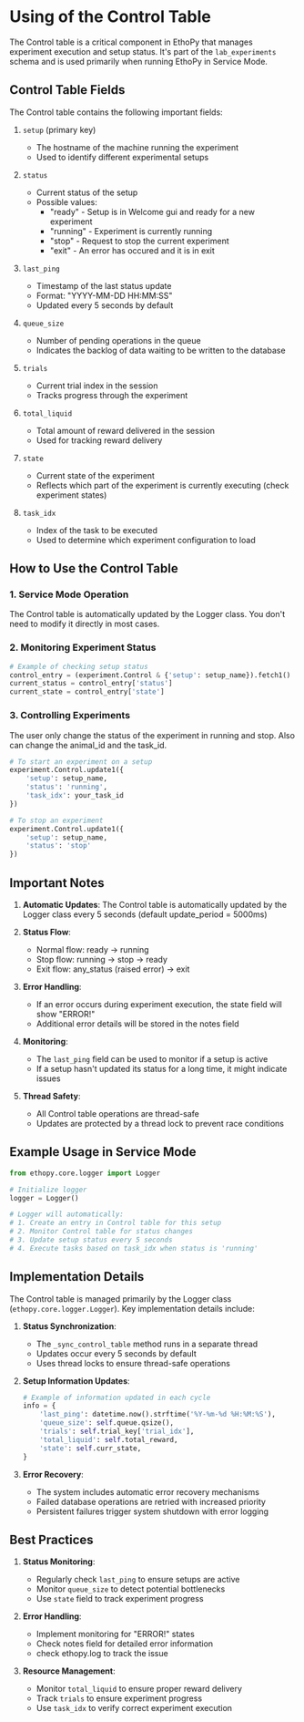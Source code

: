 # Using of the Control Table

The Control table is a critical component in EthoPy that manages experiment execution and setup status. It's part of the `lab_experiments` schema and is used primarily when running EthoPy in Service Mode.

## Control Table Fields

The Control table contains the following important fields:

1. `setup` (primary key)
      - The hostname of the machine running the experiment
      - Used to identify different experimental setups

2. `status`
      - Current status of the setup
      - Possible values:
         - "ready" - Setup is in Welcome gui and ready for a new experiment
         - "running" - Experiment is currently running
         - "stop" - Request to stop the current experiment
         - "exit" - An error has occured and it is in exit

3. `last_ping`
      - Timestamp of the last status update
      - Format: "YYYY-MM-DD HH:MM:SS"
      - Updated every 5 seconds by default

4. `queue_size`
      - Number of pending operations in the queue
      - Indicates the backlog of data waiting to be written to the database

5. `trials`
      - Current trial index in the session
      - Tracks progress through the experiment

6. `total_liquid`
      - Total amount of reward delivered in the session
      - Used for tracking reward delivery

7. `state`
      - Current state of the experiment
      - Reflects which part of the experiment is currently executing (check experiment states)

8. `task_idx`
      - Index of the task to be executed
      - Used to determine which experiment configuration to load

## How to Use the Control Table

### 1. Service Mode Operation

The Control table is automatically updated by the Logger class. You don't need to modify it directly in most cases.

### 2. Monitoring Experiment Status

```python
# Example of checking setup status
control_entry = (experiment.Control & {'setup': setup_name}).fetch1()
current_status = control_entry['status']
current_state = control_entry['state']
```

### 3. Controlling Experiments
The user only change the status of the experiment in running and stop. Also can change the animal_id and the task_id.

```python
# To start an experiment on a setup
experiment.Control.update1({
    'setup': setup_name,
    'status': 'running',
    'task_idx': your_task_id
})

# To stop an experiment
experiment.Control.update1({
    'setup': setup_name,
    'status': 'stop'
})
```

## Important Notes

1. **Automatic Updates**: The Control table is automatically updated by the Logger class every 5 seconds (default update_period = 5000ms)

2. **Status Flow**:
   - Normal flow: ready -> running
   - Stop flow: running -> stop -> ready
   - Exit flow: any_status (raised error) -> exit

3. **Error Handling**:
   - If an error occurs during experiment execution, the state field will show "ERROR!"
   - Additional error details will be stored in the notes field

4. **Monitoring**:
   - The `last_ping` field can be used to monitor if a setup is active
   - If a setup hasn't updated its status for a long time, it might indicate issues

5. **Thread Safety**:
   - All Control table operations are thread-safe
   - Updates are protected by a thread lock to prevent race conditions

## Example Usage in Service Mode

```python
from ethopy.core.logger import Logger

# Initialize logger
logger = Logger()

# Logger will automatically:
# 1. Create an entry in Control table for this setup
# 2. Monitor Control table for status changes
# 3. Update setup status every 5 seconds
# 4. Execute tasks based on task_idx when status is 'running'
```

## Implementation Details

The Control table is managed primarily by the Logger class (`ethopy.core.logger.Logger`). Key implementation details include:

1. **Status Synchronization**:
   - The `_sync_control_table` method runs in a separate thread
   - Updates occur every 5 seconds by default
   - Uses thread locks to ensure thread-safe operations

2. **Setup Information Updates**:
   ```python
   # Example of information updated in each cycle
   info = {
       'last_ping': datetime.now().strftime('%Y-%m-%d %H:%M:%S'),
       'queue_size': self.queue.qsize(),
       'trials': self.trial_key['trial_idx'],
       'total_liquid': self.total_reward,
       'state': self.curr_state,
   }
   ```

3. **Error Recovery**:
   - The system includes automatic error recovery mechanisms
   - Failed database operations are retried with increased priority
   - Persistent failures trigger system shutdown with error logging

## Best Practices

1. **Status Monitoring**:
   - Regularly check `last_ping` to ensure setups are active
   - Monitor `queue_size` to detect potential bottlenecks
   - Use `state` field to track experiment progress

2. **Error Handling**:
   - Implement monitoring for "ERROR!" states
   - Check notes field for detailed error information
   - check ethopy.log to track the issue

3. **Resource Management**:
   - Monitor `total_liquid` to ensure proper reward delivery
   - Track `trials` to ensure experiment progress
   - Use `task_idx` to verify correct experiment execution